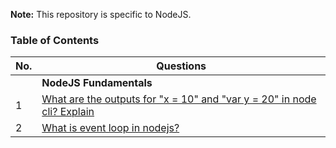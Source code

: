 **Note:** This repository is specific to NodeJS.

### Table of Contents

| No. | Questions |
| --- | --------- |
|   | **NodeJS Fundamentals** |
|1  | [What are the outputs for "x = 10" and "var y = 20" in node cli? Explain](#what-are-the-outputs-of-below-codes-in-node-cli-explain) |
|2  | [What is event loop in nodejs?](#what-is-event-loop-in-nodejs) |
